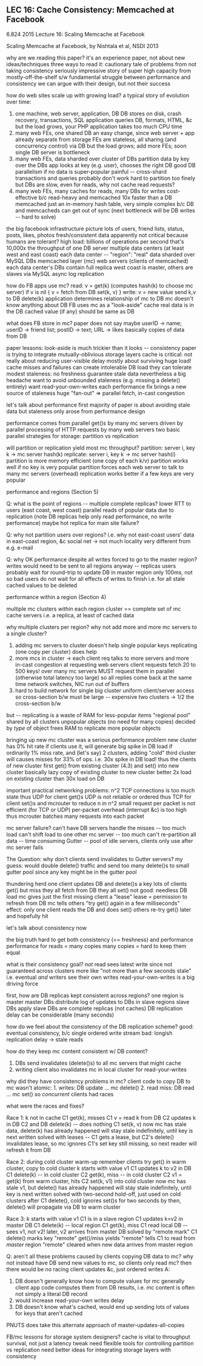## LEC 16: Cache Consistency: Memcached at Facebook

6.824 2015 Lecture 16: Scaling Memcache at Facebook

Scaling Memcache at Facebook, by Nishtala et al, NSDI 2013

why are we reading this paper?
  it's an experience paper, not about new ideas/techniques
  three ways to read it:
    cautionary tale of problems from not taking consistency seriously
    impressive story of super high capacity from mostly-off-the-shelf s/w
    fundamental struggle between performance and consistency
  we can argue with their design, but not their success

how do web sites scale up with growing load?
  a typical story of evolution over time:
  1. one machine, web server, application, DB
     DB stores on disk, crash recovery, transactions, SQL
     application queries DB, formats, HTML, &c
     but the load grows, your PHP application takes too much CPU time
  2. many web FEs, one shared DB
     an easy change, since web server + app already separate from storage
     FEs are stateless, all sharing (and concurrency control) via DB
     but the load grows; add more FEs; soon single DB server is bottleneck
  3. many web FEs, data sharded over cluster of DBs
     partition data by key over the DBs
       app looks at key (e.g. user), chooses the right DB
     good DB parallelism if no data is super-popular
     painful -- cross-shard transactions and queries probably don't work
       hard to partition too finely
     but DBs are slow, even for reads, why not cache read requests?
  4. many web FEs, many caches for reads, many DBs for writes
     cost-effective b/c read-heavy and memcached 10x faster than a DB
       memcached just an in-memory hash table, very simple
     complex b/c DB and memcacheds can get out of sync
     (next bottleneck will be DB writes -- hard to solve)

the big facebook infrastructure picture
  lots of users, friend lists, status, posts, likes, photos
    fresh/consistent data apparently not critical
    because humans are tolerant?
  high load: billions of operations per second
    that's 10,000x the throughput of one DB server
  multiple data centers (at least west and east coast)
  each data center -- "region":
    "real" data sharded over MySQL DBs
    memcached layer (mc)
    web servers (clients of memcached)
  each data center's DBs contain full replica
  west coast is master, others are slaves via MySQL async log replication

how do FB apps use mc?
  read:
    v = get(k) (computes hash(k) to choose mc server)
    if v is nil {
      v = fetch from DB
      set(k, v)
    }
  write:
    v = new value
    send k,v to DB
    delete(k)
  application determines relationship of mc to DB
    mc doesn't know anything about DB
  FB uses mc as a "look-aside" cache
    real data is in the DB
    cached value (if any) should be same as DB

what does FB store in mc?
  paper does not say
  maybe userID -> name; userID -> friend list; postID -> text; URL -> likes
  basically copies of data from DB

paper lessons:
  look-aside is much trickier than it looks -- consistency
    paper is trying to integrate mutually-oblivious storage layers
  cache is critical:
    not really about reducing user-visible delay
    mostly about surviving huge load!
    cache misses and failures can create intolerable DB load
  they can tolerate modest staleness: no freshness guarantee
  stale data nevertheless a big headache
    want to avoid unbounded staleness (e.g. missing a delete() entirely)
    want read-your-own-writes
    each performance fix brings a new source of staleness
  huge "fan-out" => parallel fetch, in-cast congestion

let's talk about performance first
  majority of paper is about avoiding stale data
  but staleness only arose from performance design

performance comes from parallel get()s by many mc servers
  driven by parallel processing of HTTP requests by many web servers
  two basic parallel strategies for storage: partition vs replication

will partition or replication yield most mc throughput?
  partition: server i, key k -> mc server hash(k)
  replicate: server i, key k -> mc server hash(i)
  partition is more memory efficient (one copy of each k/v)
  partition works well if no key is very popular
  partition forces each web server to talk to many mc servers (overhead)
  replication works better if a few keys are very popular

performance and regions (Section 5)

Q: what is the point of regions -- multiple complete replicas?
   lower RTT to users (east coast, west coast)
   parallel reads of popular data due to replication
   (note DB replicas help only read performance, no write performance)
   maybe hot replica for main site failure?

Q: why not partition users over regions?
   i.e. why not east-coast users' data in east-coast region, &c
   social net -> not much locality
   very different from e.g. e-mail

Q: why OK performance despite all writes forced to go to the master region?
   writes would need to be sent to all regions anyway -- replicas
   users probably wait for round-trip to update DB in master region
     only 100ms, not so bad
   users do not wait for all effects of writes to finish
     i.e. for all stale cached values to be deleted
   
performance within a region (Section 4)

multiple mc clusters *within* each region
  cluster == complete set of mc cache servers
    i.e. a replica, at least of cached data

why multiple clusters per region?
  why not add more and more mc servers to a single cluster?
  1. adding mc servers to cluster doesn't help single popular keys
     replicating (one copy per cluster) does help
  2. more mcs in cluster -> each client req talks to more servers
     and more in-cast congestion at requesting web servers
     client requests fetch 20 to 500 keys! over many mc servers
     MUST request them in parallel (otherwise total latency too large)
     so all replies come back at the same time
     network switches, NIC run out of buffers
  3. hard to build network for single big cluster
     uniform client/server access
     so cross-section b/w must be large -- expensive
     two clusters -> 1/2 the cross-section b/w

but -- replicating is a waste of RAM for less-popular items
  "regional pool" shared by all clusters
  unpopular objects (no need for many copies)
  decided by *type* of object
  frees RAM to replicate more popular objects

bringing up new mc cluster was a serious performance problem
  new cluster has 0% hit rate
  if clients use it, will generate big spike in DB load
    if ordinarily 1% miss rate, and (let's say) 2 clusters,
      adding "cold" third cluster will causes misses for 33% of ops.
    i.e. 30x spike in DB load!
  thus the clients of new cluster first get() from existing cluster (4.3)
    and set() into new cluster
    basically lazy copy of existing cluster to new cluster
  better 2x load on existing cluster than 30x load on DB

important practical networking problems:
  n^2 TCP connections is too much state
    thus UDP for client get()s
  UDP is not reliable or ordered
    thus TCP for client set()s
    and mcrouter to reduce n in n^2
  small request per packet is not efficient (for TCP or UDP)
    per-packet overhead (interrupt &c) is too high
    thus mcrouter batches many requests into each packet
    
mc server failure?
  can't have DB servers handle the misses -- too much load
  can't shift load to one other mc server -- too much
  can't re-partition all data -- time consuming
  Gutter -- pool of idle servers, clients only use after mc server fails

The Question:
  why don't clients send invalidates to Gutter servers?
  my guess: would double delete() traffic
    and send too many delete()s to small gutter pool
    since any key might be in the gutter pool

thundering herd
  one client updates DB and delete()s a key
  lots of clients get() but miss
    they all fetch from DB
    they all set()
  not good: needless DB load
  mc gives just the first missing client a "lease"
    lease = permission to refresh from DB
    mc tells others "try get() again in a few milliseconds"
  effect: only one client reads the DB and does set()
    others re-try get() later and hopefully hit

let's talk about consistency now

the big truth
  hard to get both consistency (== freshness) and performance
  performance for reads = many copies
  many copies = hard to keep them equal

what is their consistency goal?
  *not* read sees latest write
    since not guaranteed across clusters
  more like "not more than a few seconds stale"
    i.e. eventual
  *and* writers see their own writes
    read-your-own-writes is a big driving force

first, how are DB replicas kept consistent across regions?
  one region is master
  master DBs distribute log of updates to DBs in slave regions
  slave DBs apply
  slave DBs are complete replicas (not caches)
  DB replication delay can be considerable (many seconds)

how do we feel about the consistency of the DB replication scheme?
  good: eventual consistency, b/c single ordered write stream
  bad: longish replication delay -> stale reads

how do they keep mc content consistent w/ DB content?
  1. DBs send invalidates (delete()s) to all mc servers that might cache
  2. writing client also invalidates mc in local cluster
     for read-your-writes

why did they have consistency problems in mc?
  client code to copy DB to mc wasn't atomic:
    1. writes: DB update ... mc delete()
    2. read miss: DB read ... mc set()
  so *concurrent* clients had races

what were the races and fixes?

Race 1:
  k not in cache
  C1 get(k), misses
  C1 v = read k from DB
    C2 updates k in DB
    C2 and DB delete(k) -- does nothing
  C1 set(k, v)
  now mc has stale data, delete(k) has already happened
  will stay stale indefinitely, until key is next written
  solved with leases -- C1 gets a lease, but C2's delete() invalidates lease,
    so mc ignores C1's set
    key still missing, so next reader will refresh it from DB

Race 2:
  during cold cluster warm-up
  remember clients try get() in warm cluster, copy to cold cluster
  k starts with value v1
  C1 updates k to v2 in DB
  C1 delete(k) -- in cold cluster
  C2 get(k), miss -- in cold cluster
  C2 v1 = get(k) from warm cluster, hits
  C2 set(k, v1) into cold cluster
  now mc has stale v1, but delete() has already happened
    will stay stale indefinitely, until key is next written
  solved with two-second hold-off, just used on cold clusters
    after C1 delete(), cold ignores set()s for two seconds
    by then, delete() will propagate via DB to warm cluster

Race 3:
  k starts with value v1
  C1 is in a slave region
  C1 updates k=v2 in master DB
  C1 delete(k) -- local region
  C1 get(k), miss
  C1 read local DB  -- sees v1, not v2!
  later, v2 arrives from master DB
  solved by "remote mark"
    C1 delete() marks key "remote"
    get()/miss yields "remote"
      tells C1 to read from *master* region
    "remote" cleared when new data arrives from master region

Q: aren't all these problems caused by clients copying DB data to mc?
   why not instead have DB send new values to mc, so clients only read mc?
     then there would be no racing client updates &c, just ordered writes
A:
  1. DB doesn't generally know how to compute values for mc
     generally client app code computes them from DB results,
       i.e. mc content is often not simply a literal DB record
  2. would increase read-your-own writes delay
  3. DB doesn't know what's cached, would end up sending lots
     of values for keys that aren't cached

PNUTS does take this alternate approach of master-updates-all-copies

FB/mc lessons for storage system designers?
  cache is vital to throughput survival, not just a latency tweak
  need flexible tools for controlling partition vs replication
  need better ideas for integrating storage layers with consistency


